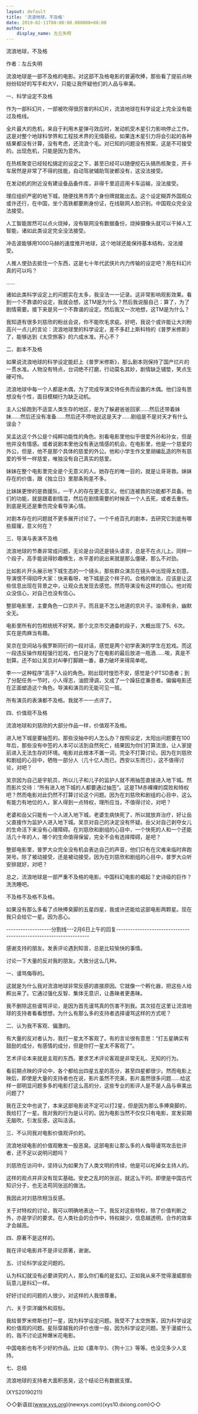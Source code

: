 ```yaml
---
layout: default
title: '流浪地球，不及格'
date: 2019-02-11T00:00:00.000000+08:00
author:
    display_name: 左丘失明
---
```


流浪地球，不及格

作者：左丘失明

流浪地球是一部不及格的电影。对这部不及格电影的普遍吹捧，那些看了提前点映纷纷较好的写手和大V，只能让我怀疑他们的人品与审美。

一、科学设定不及格

作为一部科幻片，一部被吹得很厉害的科幻片，流浪地球在科学设定上完全没有能过及格线。

全片最大的危机，来自于利用木星弹弓效应时，发动机受木星引力影响停止工作。这是对整个地球科学界和工程技术界的无情藐视。如果连木星引力将会引起的各种结果都没有计算，没有考虑，还流浪个毛。对已知的问题没有预案，这是不可接受的。出现危机，只能是因为意外。

在热核聚变已经轻松搞定的设定之下，甚至已经可以随便挖石头搞热核聚变，开卡车居然是非常了不得的技能，自动驾驶辅助驾驶都没有，这没法接受。

在发动机的附近没有建设备品备件库，非得千里迢迢用卡车运输，没法接受。

理应组织严密的地下城，随便找黑市弄个身份牌就能出去。这个设定糊弄外国观众或许还行，在中国，坐个高铁都要刷身份证，在线联网人脸识别。中国观众完全没法接受。

人工智能居然可以点火烧掉，没有联网没有数据备份，烧掉摄像头就可以干掉人工智能，诸如此类设定完全没法接受。

冲击波能够用1000马赫的速度推开地球，这个地球还能保持基本结构，没法接受。

人推人使劲去抵住一个东西，这是七十年代武侠片内力传输的设定吧？用在科幻片真的可以吗？

……

诸如此类科学设定上的问题实在太多，我没法一一记录。这非常影响观影效果。看到一个不靠谱的设定，我就会想，这TM是为什么？然后我说服自己：算了，为了剧情需要。接下来是另一个不靠谱的设定。然后我又一次地想，这TM是为什么？

我知道有很多刘慈欣的粉丝会说，你不能吹毛求疵。好吧，我说个或许能让大刘粉高兴一点儿的言论：流浪地球里的科学设定，差不多赶上斯科特的《普罗米修斯》了，能够达到《太空旅客》的六成水准。开心不？

二、剧本不及格

如果说流浪地球的科学设定能赶上《普罗米修斯》，那么剧本则保持了国产烂片的一贯水准。人物没有特点，台词绝不打磨，行动莫名其妙，剧情缺乏铺垫，笑点生硬可怜。

流浪地球中每一个人都是木偶，为了完成导演交待任务而设置的木偶。他们没有思想没有个性，面目模糊行为缺乏动机。

主人公偷跑到不适宜人类生存的地区，是为了躲避爸爸回家……然后还带着妹妹……然后还没有准备……然后还不停地说这是天才……剧组是不是对天才有什么误会？

吴孟达这个外公是个纯粹功能性的角色。别看电影里他似乎很爱外孙和孙女，但是他并没有情感。或者说剧本里他没有表达情感的机会。在电影里，他是一个慈爱的外公，但是，他不是那个具体的慈爱的外公。他和小学生作文里胡编乱造的所有慈爱的爷爷一样慈爱，唯独没有自己真实的慈爱。

妹妹在整个电影里完全是个无意义的人。她存在的唯一目的，就是让哥哥救。妹妹存在的价值，跟《独立日》里那条狗差不多。

比妹妹更惨的是救援队，一干人的存在更无意义。他们连被救的功能都不具备。他们的功能，就是跟着剧情混，然后在剧情需要的时候丢一个人去死，或者去重伤。到底是死还是重伤完全看导演心情。

对剧本存在的问题就不更多展开讨论了。一个千疮百孔的剧本，去研究它到底有哪些窟窿，意义何在？

三、导演与表演不及格

流浪地球的节奏非常成问题，无论是台词还是镜头语言，总是不在点儿上。同样一个段子，高手能说得妙趣横生，水平差的说出来就是那么僵硬，那么不对劲。

比如影片开头展示地下城生态的一个镜头，那些群众演员在镜头中出现得太刻意。导演恨不得招呼大家：快来看呀，地下城是这个样子的。合格的做法，应该是让这些信息出现在背景之中，让观众去发现去感觉。然而导演没有这样的信心。他对观众没信心，对自己也没有信心。

整部电影里，主要角色一口京片子。而且是不怎么地道的京片子。油滑有余，幽默全无。

电影里所有的包袱统统不好笑。那个北京市交通委的段子，大概出现了5、6次。实在是肉麻当有趣。

吴京在空间站与俄罗斯同行的一段对话，感觉是两个初学表演的学生在尬戏。而这一段违反操作规程强行尬戏，也只是为了在电影的最后放进一瓶酒……唉，真是不划算。还不如让吴京对AI拳打脚踢一番，暴力破坏来得简单呢。

李一一这种程序“高手”人设的角色。刚出现时惶恐不安，感觉是个PTSD患者；到了分配任务一节时，小人得志，油腔滑调，又成了一个躁狂症兼患者。偏偏电影还在正面塑造这个角色。导演和演员的无能可见一斑。

所有演员的表演都不及格。我就不一一点评了。

四、价值观不及格

流浪地球和刘慈欣的大部分作品一样，价值观不及格。

进入地下城是要抽签的。那些没抽中的人怎么办？按照设定，太阳出问题要在100年后，那些没有中签的人本可以活到自然死亡，结果因为你们打算流浪，让人家提前进入无法生存的环境。电影对此根本不置一词，完全不打算讨论。因为在刘慈欣和剧组的心目中，牺牲一部分人（几十亿人而已，西安以东而已），这不值得讨论，对吧？

吴京因为自己是宇航员，所以儿子和儿子的监护人就不用抽签直接进入地下城。然而影片交待：“所有进入地下城的人都要通过抽签”。这是TM赤裸裸的腐败和特权吧？然而电影对此仍然不打算讨论这个问题。因为在刘慈欣和剧组的心目中，这么有能力有地位的人，家人得到一点特权，理所应当，不值得讨论，对吧？

老婆和岳父只能有一个人进入地下城，老婆生病快死了，所以就放弃治疗，好让岳父直接作为监护人进入地下城。吴京对自己的决定没有怀疑。岳父对自己剥夺女儿的生命活下来没有心理障碍。在刘慈欣和剧组的心目中，一个快死的人和一个还能活几十年的人，哪个的生命值得保留，完全不会有选择障碍，是吧？

整部电影里，普罗大众完全没有机会表达自己的声音，他们只有在灾难来临时奔跑哭号。除了被动接受，还是被动接受。因为在刘慈欣和剧组的心目中，普罗大众听安排就好，对吧？

总之，流浪地球是一部严重不及格的电影。中国科幻电影的崛起？史诗级的巨作？洗洗睡吧。

不及格不及格不及格。

如果没有那么多看了点映捧臭脚的五星四星，我或许还能给这部电影两颗星。现在我只会给它一星。因为恶心。

-------------------分割线---2月6日上午的回复------------------------------------------------------------------

感谢支持的朋友。发表评论遇到知音，总是比较愉快的事情。

讨论一下大量的反对我的朋友。大致分这么几种。

一、谩骂侮辱的。

这就是为什么我对流浪地球非常反感的直接原因。它就像一个孵化器，把这些人给孵出来了。它通过强化反智、集体无意识，让愚昧者更愚昧。

我不删除这些谩骂评论，是因为首先谩骂真的伤害不到我。其次挂在这里让流浪地球的支持者看看想想，为什么有那么多的支持者选择谩骂这样的方式呢？

二、认为我不客观、偏激的。

有大量的反对者认为，我打一星太不客观了。有的言论很有意思：“打五星确实有鼓励的成分，有感情的成分，但是你打一星太不客观了”。

艺术评论本来就是主观的东西。要求艺术评论客观是非常无礼、无知的行为。

看前期点映的评论中，各个都给出四星五星的高分，甚至四星都很少。然而电影上映后，即使是大量的支持者也在说，影片虽然不完美，影片虽然很多问题……给这样一部明显问题多多的电影打这么高的分，这些专业的影评人是不是人品与审美出问题了?

我在正文中也说了，本来这部电影说不定可以打2星，但是因为那么多捧臭脚的，我给打了一星。我对我的行为是认可的。因为电影当然不仅仅只有电影，宣发前期无脑吹，引发反感，这叫活该。

三、不认同我对电影价值观评价的。

流浪地球电影的价值观散发一股恶臭。这部电影让那么多的人侮辱谩骂攻击批评者，还不足以说明问题吗？

刘慈欣在访问中，坚持认为如果为了人类文明的传续，他是可以吃掉女主持人的。

这样的观点并非没有现实基础。安史之乱时的张巡，就这么干的。即使是中国古代知识分子，也无法苟同张巡的做法。

我因此对刘慈欣相当反感。

关于对特权的讨论，我可以明确地表达一下。我反对这些特权，除了价值判断之外，亦是学识的要求。在人类社会的合作中，特权越少，信息越透明，合作的效率才会越高。

四、原著不是这样的。

我在评论电影并不是评论原著，谢谢。

五、讨论科学设定问题的。

认为科幻就没有必要讲究的人，那么你们看的是玄幻。正如我从来不觉得漫威那些玩意儿是科幻一样。

好好讨论的问题的人很少。对这样的人我很尊重。

六、关于崇洋媚外和双标。

我给普罗米修斯也打一星，因为科学设定问题。我受不了太空旅客，因为科学设定和价值观的问题。星际穿越我的评价也很一般，因为科学设定问题。至于漫威什么的，我不讨论这种爆米花电影。

中国电影也有不少好的作品。比如《嘉年华》、《狗十三》等等。也没见多少人支持。

七、总结

流浪地球的支持者大面积恶臭，这个结论已有数据支撑。

(XYS20190211)

◇◇新语丝(www.xys.org)(newxys.com)(xys10.dxiong.com)◇◇

